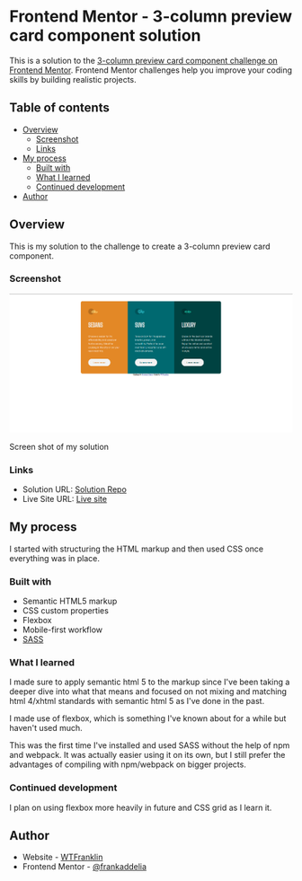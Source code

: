 # Frontend Mentor - 3-column preview card component solution

This is a solution to the [3-column preview card component challenge on Frontend Mentor](https://www.frontendmentor.io/challenges/3column-preview-card-component-pH92eAR2-). Frontend Mentor challenges help you improve your coding skills by building realistic projects. 

## Table of contents

- [Overview](#overview)
  - [Screenshot](#screenshot)
  - [Links](#links)
- [My process](#my-process)
  - [Built with](#built-with)
  - [What I learned](#what-i-learned)
  - [Continued development](#continued-development)
- [Author](#author)

## Overview
This is my solution to the challenge to create a 3-column preview card component.

### Screenshot

![](./design/screenshot.png)

Screen shot of my solution

### Links

- Solution URL: [Solution Repo](https://github.com/frankaddelia/three-column-layout-component)
- Live Site URL: [Live site](http://frontent-mentor.addelia.com.s3-website-us-east-1.amazonaws.com/three-column-layout/index.html)

## My process

I started with structuring the HTML markup and then used CSS once everything was in place.

### Built with

- Semantic HTML5 markup
- CSS custom properties
- Flexbox
- Mobile-first workflow
- [SASS](https://sass-lang.com/)

### What I learned

I made sure to apply semantic html 5 to the markup since I've been taking a deeper dive into what that means and focused on not mixing 
and matching html 4/xhtml standards with semantic html 5 as I've done in the past.

I made use of flexbox, which is something I've known about for a while but haven't used much.

This was the first time I've installed and used SASS without the help of npm and webpack. It was actually easier using it on its own, but 
I still prefer the advantages of compiling with npm/webpack on bigger projects.

### Continued development

I plan on using flexbox more heavily in future and CSS grid as I learn it.

## Author

- Website - [WTFranklin](https://www.addelia.com)
- Frontend Mentor - [@frankaddelia](https://www.frontendmentor.io/profile/frankaddelia)
